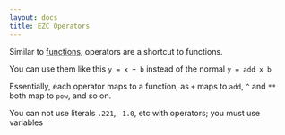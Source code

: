 ```yaml
---
layout: docs
title: EZC Operators
---
```


Similar to [functions]({{site.ezc_docs}}/functions), operators are a shortcut to functions.

You can use them like this `y = x + b` instead of the normal `y = add x b`

Essentially, each operator maps to a function, as `+` maps to `add`, `^` and `**` both map to `pow`, and so on.

You can not use literals `.221`, `-1.0`, etc with operators; you must use variables

